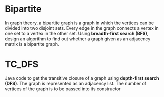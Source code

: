 # Bipartite

In graph theory, a bipartite graph is a graph in which the vertices can be divided into two
disjoint sets. Every edge in the graph connects a vertex in one set to a vertex in the other set.
Using <b>breadth-first search (BFS)</b>, design an algorithm to find out whether a graph given as an
adjacency matrix is a bipartite graph.

# TC_DFS

Java code to get the transitive closure of a graph using <b>depth-first search (DFS)</b>. The
graph is represented as an adjacency list. The number of vertices of the graph is to be passed
into its constructor
